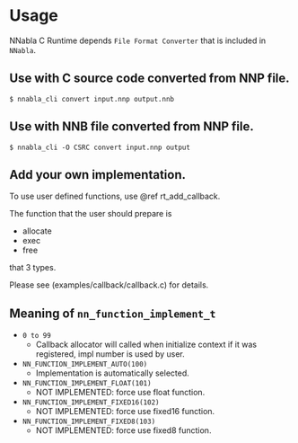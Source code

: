 <!--
 Copyright (c) 2017 Sony Corporation. All Rights Reserved.

 Licensed under the Apache License, Version 2.0 (the "License");
 you may not use this file except in compliance with the License.
 You may obtain a copy of the License at

     http://www.apache.org/licenses/LICENSE-2.0

 Unless required by applicable law or agreed to in writing, software
 distributed under the License is distributed on an "AS IS" BASIS,
 WITHOUT WARRANTIES OR CONDITIONS OF ANY KIND, either express or implied.
 See the License for the specific language governing permissions and
 limitations under the License.
-->

# Usage

NNabla C Runtime depends `File Format Converter` that is included in `NNabla`.

## Use with C source code converted from NNP file.

```
$ nnabla_cli convert input.nnp output.nnb
```

## Use with NNB file converted from NNP file.

```
$ nnabla_cli -O CSRC convert input.nnp output
```


## Add your own implementation.

To use user defined functions, use @ref rt_add_callback.

The function that the user should prepare is

- allocate
- exec
- free

that 3 types.

Please see (examples/callback/callback.c) for details.

## Meaning of `nn_function_implement_t`

- `0 to 99`
  - Callback allocator will called when initialize context if it was registered, 
    impl number is used by user.
- `NN_FUNCTION_IMPLEMENT_AUTO(100)`
  - Implementation is automatically selected.
- `NN_FUNCTION_IMPLEMENT_FLOAT(101)`
  - NOT IMPLEMENTED: force use float function.
- `NN_FUNCTION_IMPLEMENT_FIXED16(102)`
  - NOT IMPLEMENTED: force use fixed16 function.
- `NN_FUNCTION_IMPLEMENT_FIXED8(103)`
  - NOT IMPLEMENTED: force use fixed8 function.
